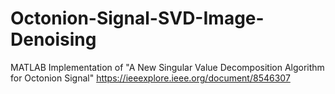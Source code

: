 # Octonion-Signal-SVD-Image-Denoising

MATLAB Implementation of "A New Singular Value Decomposition Algorithm for 
Octonion Signal" https://ieeexplore.ieee.org/document/8546307
